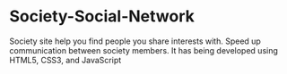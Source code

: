 # Society-Social-Network
Society site help you find people you share interests with. Speed up communication between society members. It has being developed using HTML5, CSS3, and JavaScript 
